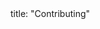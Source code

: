 <frontmatter>
  title: "Contributing"
</frontmatter>

<include src="CONTRIBUTING.md"/>

<include src="SUPPORT.md"/>